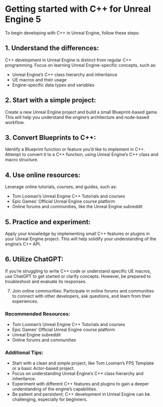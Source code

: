 # Getting started with C++ for Unreal Engine 5

To begin developing with C++ in Unreal Engine, follow these steps:

## 1. Understand the differences: 

C++ development in Unreal Engine is distinct from regular C++ programming. Focus on learning Unreal Engine-specific concepts, such as:
  - Unreal Engine’s C++ class hierarchy and inheritance
  - UE macros and their usage
  - Engine-specific data types and variables

## 2. Start with a simple project: 

Create a new Unreal Engine project and build a small Blueprint-based game. This will help you understand the engine’s architecture and node-based workflow.

## 3. Convert Blueprints to C++: 

Identify a Blueprint function or feature you’d like to implement in C++. Attempt to convert it to a C++ function, using Unreal Engine’s C++ class and macro structure.

## 4. Use online resources: 

Leverage online tutorials, courses, and guides, such as:
  - Tom Looman’s Unreal Engine C++ Tutorials and courses
  - Epic Games’ Official Unreal Engine course platform
  - Online forums and communities, like the Unreal Engine subreddit

## 5. Practice and experiment: 

Apply your knowledge by implementing small C++ features or plugins in your Unreal Engine project. This will help solidify your understanding of the engine’s C++ API.

## 6. Utilize ChatGPT: 

If you’re struggling to write C++ code or understand specific UE macros, use ChatGPT to get started or clarify concepts. However, be prepared to troubleshoot and evaluate its responses.

7. Join online communities: Participate in online forums and communities to connect with other developers, ask questions, and learn from their experiences.

### Recommended Resources:

- Tom Looman’s Unreal Engine C++ Tutorials and courses
- Epic Games’ Official Unreal Engine course platform
- Unreal Engine subreddit
- Online forums and communities

### Additional Tips:

- Start with a clean and simple project, like Tom Looman’s FPS Template or a basic Actor-based project.
- Focus on understanding Unreal Engine’s C++ class hierarchy and inheritance.
- Experiment with different C++ features and plugins to gain a deeper understanding of the engine’s capabilities.
- Be patient and persistent; C++ development in Unreal Engine can be challenging, especially for beginners.







